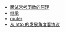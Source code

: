 - [面试常考函数的原理](/mixed/interview/function-principle)
- [继承](/mixed/interview/extends)
- [router](/mixed/interview/router)
- [从 http 的发展角度看协议](/mixed/interview/http-summary)
